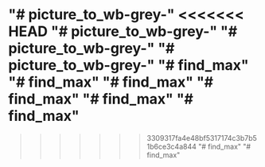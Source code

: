 "# picture_to_wb-grey-" 
<<<<<<< HEAD
"# picture_to_wb-grey-" 
"# picture_to_wb-grey-" 
"# picture_to_wb-grey-" 
"# find_max" 
"# find_max" 
"# find_max" 
"# find_max" 
"# find_max" 
"# find_max" 
=======
>>>>>>> 3309317fa4e48bf5317174c3b7b51b6ce3c4a844
"# find_max" 
"# find_max" 
